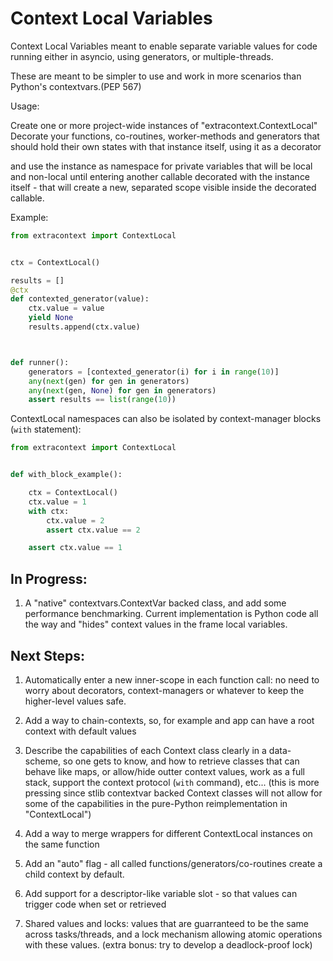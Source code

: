 Context Local Variables
==========================


Context Local Variables meant to enable
separate variable values for code running either
in asyncio, using generators, or multiple-threads.


These are meant to be simpler to use and work in more scenarios than
Python's contextvars.(PEP 567)

Usage:

Create one or more project-wide instances of "extracontext.ContextLocal"
Decorate your functions, co-routines, worker-methods and generators
that should hold their own states with that instance itself, using it as a decorator

and use the instance as namespace for private variables that will be local
and non-local until entering another callable decorated
with the instance itself - that will create a new, separated scope
visible inside  the decorated callable.


Example:



```python
from extracontext import ContextLocal


ctx = ContextLocal()

results = []
@ctx
def contexted_generator(value):
    ctx.value = value
    yield None
    results.append(ctx.value)



def runner():
    generators = [contexted_generator(i) for i in range(10)]
    any(next(gen) for gen in generators)
    any(next(gen, None) for gen in generators)
    assert results == list(range(10))
```

ContextLocal namespaces can also be isolated by context-manager blocks (`with` statement):

```python
from extracontext import ContextLocal


def with_block_example():

    ctx = ContextLocal()
    ctx.value = 1
    with ctx:
        ctx.value = 2
        assert ctx.value == 2

    assert ctx.value == 1


```
In Progress:
-----------

 1. A "native" contextvars.ContextVar backed class, and add some
 performance benchmarking. Current implementation is Python code
 all the way and "hides" context values in the frame local variables.


Next Steps:
-----------

 1. Automatically enter a new inner-scope in each function call:
     no need to worry about decorators, context-managers or whatever to keep
     the higher-level values safe.

 1. Add a way to chain-contexts, so, for example
and app can have a root context with default values

 1. Describe the capabilities of each Context class clearly in a data-scheme,
 so one gets to know, and how to retrieve classes that can behave like maps, or
 allow/hide outter context values, work as a full stack, support the context protocol (`with` command),
 etc... (this is more pressing since stlib contextvar backed Context classes will
         not allow for some of the capabilities in the pure-Python reimplementation in "ContextLocal")

 1. Add a way to merge wrappers for different ContextLocal instances on the same function

 1. Add an "auto" flag - all called functions/generators/co-routines create a child context by default.

 1. Add support for a descriptor-like variable slot - so that values can trigger code when set or retrieved

 1. Shared values and locks: values that are guarranteed to be the same across tasks/threads, and a lock mechanism allowing atomic operations with these values. (extra bonus: try to develop a deadlock-proof lock)
